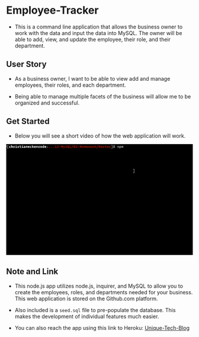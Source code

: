 # Employee-Tracker

* This is a command line application that allows the business owner to work with the data and input the data into MySQL. The owner will be able to add, view, and update the employee, their role, and their department.

## User Story

* As a business owner, I want to be able to view add and manage employees, their roles, and each department.

* Being able to manage multiple facets of the business will allow me to be organized and successful.

## Get Started

* Below you will see a short video of how the web application will work.

![Employee Tracker](assets/employee-tracker.gif)

## Note and Link

* This node.js app utilizes node.js, inquirer, and MySQL to allow you to create the employees, roles, and departments needed for your business. This web application is stored on the Github.com platform.

* Also included is a `seed.sql` file to pre-populate the database. This makes the development of individual features much easier.

* You can also reach the app using this link to Heroku: [Unique-Tech-Blog](https://unique-tech-blog.herokuapp.com/)